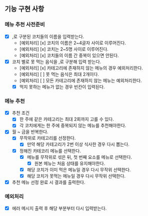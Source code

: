 ## 기능 구현 사항

### 메뉴 추천 사전준비
- [x] ,로 구분된 코치들의 이름을 입력받는다.
  - [예외처리] [x] 코치의 이름은 2~4글자 사이로 이루어진다.
  - [예외처리] [x] 코치는 2~5명 사이로 이루어진다.
  - [예외처리] [x] 코치들의 이름 간 중복이 있으면 안된다.
- [x] 코치 별로 못 먹는 음식을 ,로 구분해 입력 받는다.
  - [예외처리] [x] 카테고리에 존재하지 않는 메뉴의 경우 예외처리한다.
  - [예외처리] [ ] 못 먹는 음식은 최대 2개이다.
  - [예외처리] [ ] 모든 카테고리에 존재하지 않는 메뉴는 예외처리한다.
  - [x] 먹지 못하는 메뉴가 없는 경우 빈칸이 입력된다.

### 메뉴 추천
- [x] 추천 조건
  - [x] 한 주에 같은 카테고리는 최대 2회까지 고를 수 있다.
  - [x] 각 코치에게는 한 주에 중복되지 않는 메뉴를 추천해야한다.
- [x] 월 ~ 금을 반복한다.
  - [x] 무작위로 카테고리를 선정한다.
    - [x] 만약 해당 카테고리가 2번 이상 식사한 경우 다시 뽑는다.
  - [x] 정해진 카테코리 메뉴를 선택한다.
    - [x] 메뉴를 무작위로 섞은 뒤, 첫 번째 요소를 메뉴로 선택한다.
      - [x] 원본 메뉴는 처음 상태를 유지해야한다.
    - [x] 해당 코치가 이미 먹은 메뉴일 경우 다시 무작위 선택한다.
    - [x] 해당 코치가 못먹는 메뉴일 경우 다시 무작위 선택한다.
- [x] 추천 메뉴 선정 완료 시 결과를 출력한다.

### 예외처리
- [x] 에러 메시지 출력 후 해당 부분부터 다시 입력받는다.